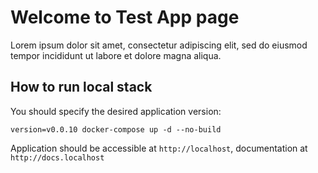 # Welcome to Test App page

Lorem ipsum dolor sit amet, consectetur adipiscing elit, sed do eiusmod tempor incididunt ut labore et dolore magna aliqua. 

## How to run local stack

You should specify the desired application version:

`version=v0.0.10 docker-compose up -d --no-build`

Application should be accessible at `http://localhost`, documentation at `http://docs.localhost` 

